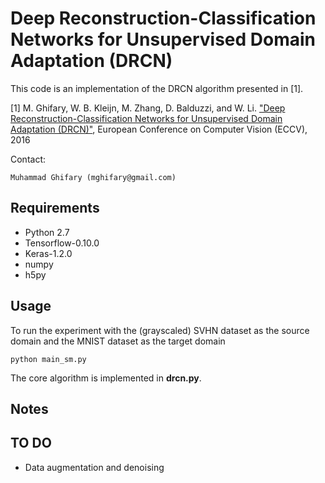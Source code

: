 # Deep Reconstruction-Classification Networks for Unsupervised Domain Adaptation (DRCN)

This code is an implementation of the DRCN algorithm presented in [1].

[1] M. Ghifary, W. B. Kleijn, M. Zhang, D. Balduzzi, and W. Li. ["Deep Reconstruction-Classification Networks for Unsupervised Domain Adaptation (DRCN)"](https://arxiv.org/abs/1607.03516), European Conference on Computer Vision (ECCV), 2016

Contact:
```
Muhammad Ghifary (mghifary@gmail.com)
```

## Requirements
* Python 2.7
* Tensorflow-0.10.0
* Keras-1.2.0
* numpy
* h5py

## Usage
To run the experiment with the (grayscaled) SVHN dataset as the source domain and the MNIST dataset as the target domain
```
python main_sm.py
```

The core algorithm is implemented in __drcn.py__.

## Notes


## TO DO
* Data augmentation and denoising


